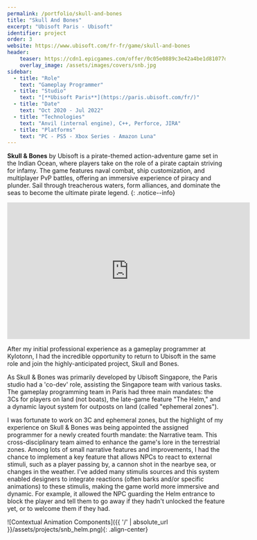 ```yaml
---
permalink: /portfolio/skull-and-bones
title: "Skull And Bones"
excerpt: "Ubisoft Paris - Ubisoft"
identifier: project
order: 3
website: https://www.ubisoft.com/fr-fr/game/skull-and-bones
header:
    teaser: https://cdn1.epicgames.com/offer/0c05e0889c3e42a4be1d81077d6e653a/SAB_Store_Landscape_2560x1440_2560x1440-00b4029199a7a6778fd27dec96f08a28
    overlay_image: /assets/images/covers/snb.jpg
sidebar:
  - title: "Role"
    text: "Gameplay Programmer"
  - title: "Studio"
    text: "[**Ubisoft Paris**](https://paris.ubisoft.com/fr/)"
  - title: "Date"
    text: "Oct 2020 - Jul 2022"
  - title: "Technologies"
    text: "Anvil (internal engine), C++, Perforce, JIRA"
  - title: "Platforms"
    text: "PC - PS5 - Xbox Series - Amazon Luna"
---
```


**Skull & Bones** by Ubisoft is a pirate-themed action-adventure game set in the Indian Ocean, where players take on the role of a pirate captain striving for infamy. The game features naval combat, ship customization, and multiplayer PvP battles, offering an immersive experience of piracy and plunder. Sail through treacherous waters, form alliances, and dominate the seas to become the ultimate pirate legend.
{: .notice--info}


<iframe width="560" height="315" src="https://www.youtube.com/embed/OmDYo7MbQxo?si=JsliZIYzOVg6JHyt" title="YouTube video player" frameborder="0" allow="accelerometer; autoplay; clipboard-write; encrypted-media; gyroscope; picture-in-picture; web-share" referrerpolicy="strict-origin-when-cross-origin" allowfullscreen></iframe>


After my initial professional experience as a gameplay programmer at Kylotonn, I had the incredible opportunity to return to Ubisoft in the same role and join the highly-anticipated project, Skull and Bones.

As Skull & Bones was primarily developed by Ubisoft Singapore, the Paris studio had a 'co-dev' role, assisting the Singapore team with various tasks. The gameplay programming team in Paris had three main mandates: the 3Cs for players on land (not boats), the late-game feature "The Helm," and a dynamic layout system for outposts on land (called "ephemeral zones").

I was fortunate to work on 3C and ephemeral zones, but the highlight of my experience on Skull & Bones was being appointed the assigned programmer for a newly created fourth mandate: the Narrative team. This cross-disciplinary team aimed to enhance the game's lore in the terrestrial zones. Among lots of small narrative features and improvements, I had the chance to implement a key feature that allows NPCs to react to external stimuli, such as a player passing by, a cannon shot in the nearbye sea, or changes in the weather. I've added many stimulis sources and this system enabled designers to integrate reactions (often barks and/or specific animations) to these stimulis, making the game world more immersive and dynamic. For example, it allowed the NPC guarding the Helm entrance to block the player and tell them to go away if they hadn't unlocked the feature yet, or to welcome them if they had.

![Contextual Animation Components]({{ '/' | absolute_url }}/assets/projects/snb_helm.png){: .align-center}